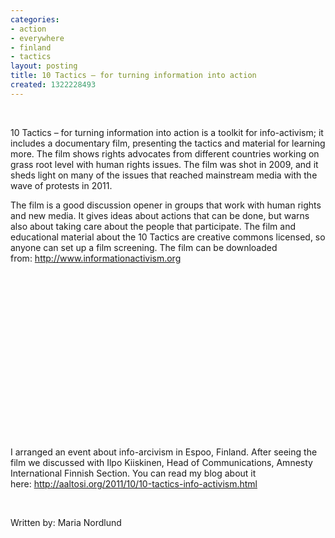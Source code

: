 ```yaml
---
categories:
- action
- everywhere
- finland
- tactics
layout: posting
title: 10 Tactics – for turning information into action
created: 1322228493
---
```

<p>&nbsp;</p><p>10 Tactics – for turning information into action is a toolkit for info-activism; it includes a documentary film, presenting the tactics and material for learning more. The film shows rights advocates from different countries working on grass root level with human rights issues. The film was shot in 2009, and it sheds light on many of the issues that reached mainstream media with the wave of protests in 2011.</p><p>The film is a good discussion opener in groups that work with human rights and new media. It gives ideas about actions that can be done, but warns also about taking care about the people that participate. The film and educational material about the 10 Tactics are creative commons licensed, so anyone can set up a film screening. The film can be downloaded from:&nbsp;<a avglsprocessed="1" href="http://www.informationactivism.org/" target="_blank">http://www.<wbr>informationactivism.org</a></p><p><wbr></p><p><wbr></p><wbr><p><wbr></p><wbr><wbr><p><wbr></p><wbr><wbr><wbr><p><wbr><wbr><wbr></p><wbr><wbr><wbr><wbr><wbr><wbr><wbr><wbr><wbr><wbr><wbr><wbr><p><!--break--></p><p>I arranged an event about info-arcivism in Espoo, Finland. After seeing the film we discussed with Ilpo Kiiskinen, Head of Communications, Amnesty International Finnish Section. You can read my blog about it here:&nbsp;<a avglsprocessed="1" href="http://aaltosi.org/2011/10/10-tactics-info-activism.html" target="_blank">http://aaltosi.org/2011/10/10-<wbr>tactics-info-activism.html</a></p><wbr><wbr><wbr><wbr><wbr><wbr><wbr><p>Written by: Maria Nordlund</p><p>&nbsp;</p><p>&nbsp;</p><p>&nbsp;</p><p>&nbsp;</p><p>&nbsp;</p><p></p>

